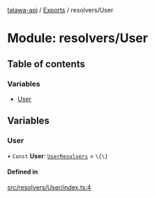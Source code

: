 [talawa-api](../README.md) / [Exports](../modules.md) / resolvers/User

# Module: resolvers/User

## Table of contents

### Variables

- [User](resolvers_User.md#user)

## Variables

### User

• `Const` **User**: [`UserResolvers`](types_generatedGraphQLTypes.md#userresolvers) = `\{\}`

#### Defined in

[src/resolvers/User/index.ts:4](https://github.com/PalisadoesFoundation/talawa-api/blob/9cb91bb/src/resolvers/User/index.ts#L4)
